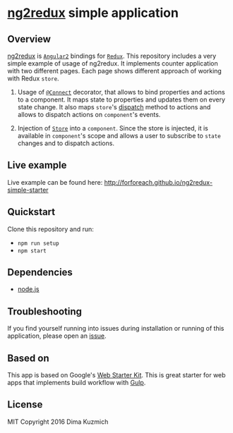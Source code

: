 # [ng2redux](https://github.com/forforeach/ng2redux) simple application

## Overview

[ng2redux](https://github.com/forforeach/ng2redux) is [`Angular2`](https://angular.io/) bindings for [`Redux`](http://redux.js.org/). This repository includes a very simple example of usage of ng2redux. It implements counter application with two different pages. Each page shows different approach of working with Redux `store`.

1. Usage of [`@Connect`](https://github.com/forforeach/ng2redux#connect) decorator, that allows to bind properties and actions to a component. It maps state to properties and updates them on every state change. It also maps `store`'s [dispatch](http://redux.js.org/docs/api/Store.html#dispatch) method to actions and allows to dispatch actions on `component`'s events.

2. Injection of [`Store`](https://github.com/forforeach/ng2redux#store) into a `component`. Since the store is injected, it is available in `component`'s scope and allows a user to subscribe to `state` changes and to dispatch actions.

## Live example

Live example can be found here: http://forforeach.github.io/ng2redux-simple-starter

## Quickstart

Clone this repository and run:

- `npm run setup`
- `npm start`

## Dependencies

- [node.js](https://nodejs.org/en/)

## Troubleshooting

If you find yourself running into issues during installation or running of this application, please
 open an [issue](https://github.com/forforeach/ng2redux-simple-starter/issues).

## Based on

This app is based on Google's [Web Starter Kit](https://developers.google.com/web/tools/starter-kit/). This is great starter for web apps that implements build workflow with [Gulp](http://gulpjs.com/).

## License

MIT
Copyright 2016 Dima Kuzmich
